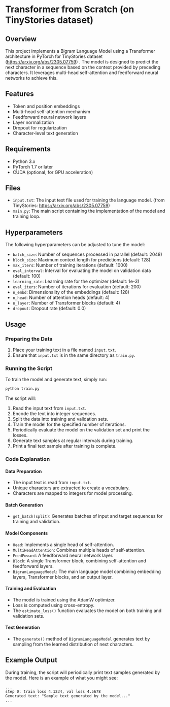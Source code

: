 # Transformer from Scratch (on TinyStories dataset)

## Overview

This project implements a Bigram Language Model using a Transformer architecture in PyTorch for TinyStories dataset (https://arxiv.org/abs/2305.07759) . The model is designed to predict the next character in a sequence based on the context provided by preceding characters. It leverages multi-head self-attention and feedforward neural networks to achieve this.

## Features

- Token and position embeddings
- Multi-head self-attention mechanism
- Feedforward neural network layers
- Layer normalization
- Dropout for regularization
- Character-level text generation

## Requirements

- Python 3.x
- PyTorch 1.7 or later
- CUDA (optional, for GPU acceleration)

## Files

- `input.txt`: The input text file used for training the language model. (from TinyStories: https://arxiv.org/abs/2305.07759)
- `main.py`: The main script containing the implementation of the model and training loop.

## Hyperparameters

The following hyperparameters can be adjusted to tune the model:

- `batch_size`: Number of sequences processed in parallel (default: 2048)
- `block_size`: Maximum context length for predictions (default: 128)
- `max_iters`: Number of training iterations (default: 1000)
- `eval_interval`: Interval for evaluating the model on validation data (default: 100)
- `learning_rate`: Learning rate for the optimizer (default: 1e-3)
- `eval_iters`: Number of iterations for evaluation (default: 200)
- `n_embd`: Dimensionality of the embeddings (default: 128)
- `n_head`: Number of attention heads (default: 4)
- `n_layer`: Number of Transformer blocks (default: 4)
- `dropout`: Dropout rate (default: 0.0)

## Usage

### Preparing the Data

1. Place your training text in a file named `input.txt`.
2. Ensure that `input.txt` is in the same directory as `train.py`.

### Running the Script

To train the model and generate text, simply run:

```bash
python train.py
```

The script will:

1. Read the input text from `input.txt`.
2. Encode the text into integer sequences.
3. Split the data into training and validation sets.
4. Train the model for the specified number of iterations.
5. Periodically evaluate the model on the validation set and print the losses.
6. Generate text samples at regular intervals during training.
7. Print a final text sample after training is complete.

### Code Explanation

#### Data Preparation

- The input text is read from `input.txt`.
- Unique characters are extracted to create a vocabulary.
- Characters are mapped to integers for model processing.

#### Batch Generation

- `get_batch(split)`: Generates batches of input and target sequences for training and validation.

#### Model Components

- `Head`: Implements a single head of self-attention.
- `MultiHeadAttention`: Combines multiple heads of self-attention.
- `FeedFoward`: A feedforward neural network layer.
- `Block`: A single Transformer block, combining self-attention and feedforward layers.
- `BigramLanguageModel`: The main language model combining embedding layers, Transformer blocks, and an output layer.

#### Training and Evaluation

- The model is trained using the AdamW optimizer.
- Loss is computed using cross-entropy.
- The `estimate_loss()` function evaluates the model on both training and validation sets.

#### Text Generation

- The `generate()` method of `BigramLanguageModel` generates text by sampling from the learned distribution of next characters.

## Example Output

During training, the script will periodically print text samples generated by the model. Here is an example of what you might see:

```
...
step 0: train loss 4.1234, val loss 4.5678
Generated text: "Sample text generated by the model..."
...
```
